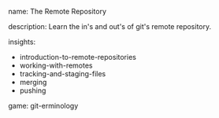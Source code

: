 name: The Remote Repository

description: Learn the in's and out's of git's remote repository.

insights:

- introduction-to-remote-repositories
- working-with-remotes
- tracking-and-staging-files
- merging
- pushing

game: git-erminology
